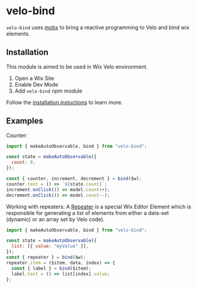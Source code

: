 # velo-bind

`velo-bind` uses [mobx](https://www.npmjs.com/package/mobx) to bring a reactive programming to Velo and bind wix elements.

## Installation

This module is aimed to be used in Wix Velo environment.

1. Open a Wix Site
2. Enable Dev Mode
3. Add `velo-bind` npm module

Follow the [installation instuctions](https://support.wix.com/en/article/velo-working-with-npm-packages) to learn more.

## Examples

Counter:

```js
import { makeAutoObservable, bind } from "velo-bind";

const state = makeAutoObservable({
  count: 0,
});

const { counter, increment, decrement } = bind($w);
counter.text = () => `${state.count}`;
increment.onClick(() => model.count++);
decrement.onClick(() => model.count--);
```

Working with repeaters:
A [Repeater](https://www.wix.com/velo/reference/$w/repeater) is a special Wix Editor Element which is responsible for generating a list of elements from either a data-set (dynamic) or an array set by Velo code).

```js
import { makeAutoObservable, bind } from "velo-bind";

const state = makeAutoObservable({
  list: [{ value: "myValue" }],
});
const { repeater } = bind($w);
repeater.item = ($item, data, index) => {
  const { label } = bind($item);
  label.text = () => list[index].value;
};
```
